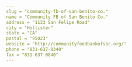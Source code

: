 ```yaml
---
slug = "community-fb-of-san-benito-co."
name = "Community FB of San Benito Co."
address = "1133 San Felipe Road"
city = "Hollister"
state = "CA"
postal = "95023"
website = "http://communityfoodbankofsbc.org/"
phone = "831-637-0340"
fax = "831-637-0840"
---
```

